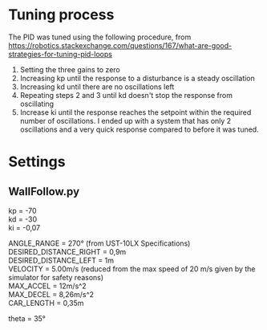 
# Tuning process
The PID was tuned using the following procedure, from https://robotics.stackexchange.com/questions/167/what-are-good-strategies-for-tuning-pid-loops
1. Setting the three gains to zero
2. Increasing kp until the response to a disturbance is a steady oscillation
3. Increasing kd until there are no oscillations left
4. Repeating steps 2 and 3 until kd doesn't stop the response from oscillating
5. Increase ki until the response reaches the setpoint within the required number of oscillations.
I ended up with a system that has only 2 oscillations and a very quick response compared to before it was tuned.

# Settings
## WallFollow.py
kp = -70  
kd = -30  
ki = -0,07  

ANGLE_RANGE = 270° (from UST-10LX Specifications)  
DESIRED_DISTANCE_RIGHT = 0,9m  
DESIRED_DISTANCE_LEFT = 1m  
VELOCITY = 5.00m/s (reduced from the max speed of 20 m/s given by the simulator for safety reasons)  
MAX_ACCEL = 12m/s^2  
MAX_DECEL = 8,26m/s^2  
CAR_LENGTH = 0,35m  

theta = 35°  
